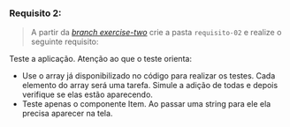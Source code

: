 ###  Requisito 2:
> A partir da _[branch exercise-two](https://github.com/tryber/exercise-todo-list/tree/exercise-two)_ crie a pasta `requisito-02` e realize o seguinte requisito:

Teste a aplicação. Atenção ao que o teste orienta:

* Use o array já disponibilizado no código para realizar os testes. Cada elemento do array será uma tarefa. Simule a adição de todas e depois verifique se elas estão aparecendo.
* Teste apenas o componente Item. Ao passar uma string para ele ela precisa aparecer na tela.

